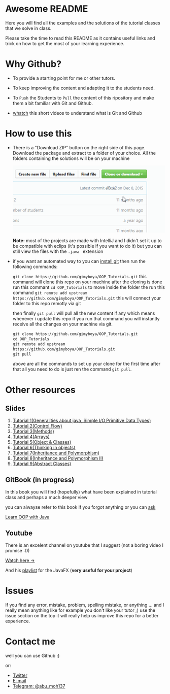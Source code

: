 # Awesome README

Here you will find all the examples and the solutions of the tutorial classes that we solve in class.

Please take the time to read this README as it contains useful links and trick on how to get the most of your learning experience.

# Why Github?

- To provide a starting point for me or other tutors.

- To keep improving the content and adapting it to the students need.

- To `Push` the Students to `Pull` the content of this ripository and make them a bit familiar with Git and Github.
- [whatch](http://bit.ly/DevtipsGit) this short videos to understand what is Git and Github

# How to use this 

- There is a "Download ZIP" button on the right side of this page. Download the package and extract to a folder of your choice. All the folders containing the solutions will be on your machine 

  ![download](download.gif)

  **Note:** most of the projects are made with IntelliJ and I didn't set it up to be compatible with eclips (it's possible if you want to do it) but you can still view the files with the `.java ` extension

- if you want an automated way to you can [install git](https://git-scm.com/download/win) then run the following commands:

  `git clone https://github.com/gimyboya/OOP_Tutorials.git`  this command will clone this repo on your machine
  after the cloning is done run this commant `cd OOP_Tutorials` to move inside the folder 
  the run this command `git remote add upstream https://github.com/gimyboya/OOP_Tutorials.git` this will connect your folder to this repo remotly via git

  then finally `git pull` will pull all the new content if any which means whenever i update this repo if you run that command you will instantly receive all the changes on your machine via git. 

  ```git
  git clone https://github.com/gimyboya/OOP_Tutorials.git
  cd OOP_Tutorials
  git remote add upstream https://github.com/gimyboya/OOP_Tutorials.git
  git pull
  ```
  above are all the commands to set up your clone for the first time after that all you need to do is just ren the command `git pull`.

# Other resources

## Slides 

1. [Tutorial 1(Generalities about java, Simple I/O,Primitive Data Types)](http://bit.ly/Tut-1)
2. [Tutorial 2(Control Flow)](http://bit.ly/SecoundDeck)
3. [Tutorial 3(Methods)](http://bit.ly/ThirDeck)
4. [Tutorial 4(Arrays)](http://bit.ly/slid4)
5. [Tutorial 5(Object & Classes)](http://bit.ly/Tut-5)
6. [Tutorial 6(Thinking in objects)](http://bit.ly/tut-6)
7. [Tutorial 7(Inheritance and Polymorphism)](http://bit.ly/tut-7)
8. [Tutorial 8(Inheritance and Polymorphism II)](http://bit.ly/tut-8)
9. [Tutorial 9(Abstract Classes)](http://bit.ly/tut-9)

## GitBook (in progress)

In this book you will find (hopefully) what have been  explained  in tutorial class and perhaps a much deeper view

you can alwayse refer to this book if you forgot anything or you can [ask](#Contact-us)

[Learn OOP with Java](http://bit.ly/OOPB00k)

## Youtube

There is an excelent channel on youtube that I suggest (not a boring video I promise :D)

[Watch here ->](http://bit.ly/JavaBeg)

And his [playlist](http://bit.ly/JavaFXGui) for the JavaFX (**very useful for your project**)



# Issues

If you find any error, mistake, problem, spelling mistake, or anything ... and I really mean anything like for example you don't like your tutor ;) use the issue section on the top it will really help us improve this repo for a better experience.   


# Contact me

well you can use Github :) 

or:

- [Twitter](https://twitter.com/AfatahB)
- [E-mail](mailto:b.afatah@yahoo.com)
- [Telegram: @abu_moh137](http://bit.ly/T3l3gram)


